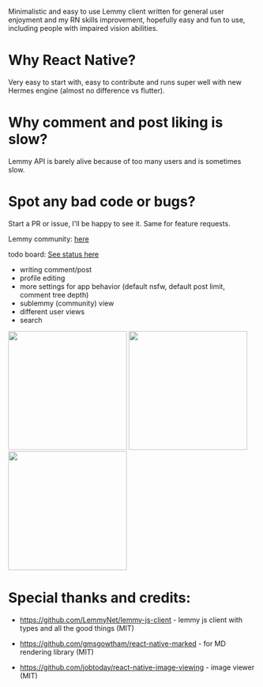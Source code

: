 Minimalistic and easy to use Lemmy client written for general user enjoyment and my RN skills improvement, hopefully easy and fun to use, including people with impaired vision abilities.

# Why React Native? 

Very easy to start with, easy to contribute and runs super well with new Hermes engine (almost no difference vs flutter).

# Why comment and post liking is slow? 

Lemmy API is barely alive because of too many users and is sometimes slow.

# Spot any bad code or bugs? 

Start a PR or issue, I'll be happy to see it. Same for feature requests.

Lemmy community: [here](https://lemmy.world/c/fennec)

todo board: [See status here](https://github.com/users/nick-delirium/projects/2)

- writing comment/post
- profile editing
- more settings for app behavior (default nsfw, default post limit, comment tree depth)
- sublemmy (community) view
- different user views
- search

<img width="240" src="https://github.com/nick-delirium/lemmy-fennec/assets/23126999/c0e69e01-a9a5-42a4-bb21-15ab63d14653">
<img width="240" src="https://github.com/nick-delirium/lemmy-fennec/assets/23126999/c4e44900-7c8d-46fc-a550-cdd12b946fa6">
<img width="240" src="https://github.com/nick-delirium/lemmy-fennec/assets/23126999/5c310dd5-105f-4eb1-aeb7-e0a645c10f96">


# Special thanks and credits:
- https://github.com/LemmyNet/lemmy-js-client - lemmy js client with types and all the good things (MIT)

- https://github.com/gmsgowtham/react-native-marked - for MD rendering library (MIT)

- https://github.com/jobtoday/react-native-image-viewing - image viewer (MIT)